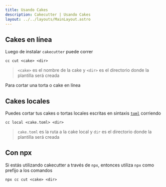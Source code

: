 ```yaml
---
title: Usando Cakes
description: Cakecutter | Usando Cakes
layout: ../../layouts/MainLayout.astro
---
```


## Cakes en línea

Luego de instalar `cakecutter` puede correr

```
cc cut <cake> <dir>
```

> `<cake>` es el nombre de la cake y `<dir>` es el directorio donde la plantilla será creada

Para cortar una torta o cake en línea

## Cakes locales

Puedes cortar tus cakes o tortas locales escritas en sintaxis [`toml`](https://toml.io/) corriendo

```
cc local <cake.toml> <dir>
```

> `cake.toml` es la ruta a la cake local y  `dir` es el directorio donde la plantilla será creada

## Con npx

Si estás utilizando cakecutter a través de `npx`, entonces utiliza `npx` como prefijo a los comandos

```
npx cc cut <cake> <dir>
```
